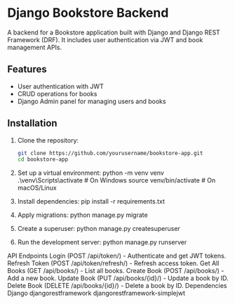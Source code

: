 # Django Bookstore Backend

A backend for a Bookstore application built with Django and Django REST Framework (DRF). It includes user authentication via JWT and book management APIs.

## Features
- User authentication with JWT
- CRUD operations for books
- Django Admin panel for managing users and books

## Installation

1. Clone the repository:
   ```bash
   git clone https://github.com/yourusername/bookstore-app.git
   cd bookstore-app
   
2. Set up a virtual environment:
python -m venv venv
.\venv\Scripts\activate  # On Windows
source venv/bin/activate  # On macOS/Linux

4.  Install dependencies:
pip install -r requirements.txt

5.  Apply migrations:
python manage.py migrate
6.  Create a superuser:
python manage.py createsuperuser

8.  Run the development server:
python manage.py runserver

API Endpoints
Login (POST /api/token/) - Authenticate and get JWT tokens.
Refresh Token (POST /api/token/refresh/) - Refresh access token.
Get All Books (GET /api/books/) - List all books.
Create Book (POST /api/books/) - Add a new book.
Update Book (PUT /api/books/{id}/) - Update a book by ID.
Delete Book (DELETE /api/books/{id}/) - Delete a book by ID.
Dependencies
Django
djangorestframework
djangorestframework-simplejwt
